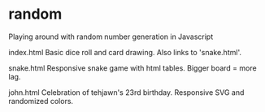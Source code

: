 # random
Playing around with random number generation in Javascript

  index.html
  Basic dice roll and card drawing. Also links to 'snake.html'.
  
  snake.html
  Responsive snake game with html tables. Bigger board = more lag.
  
  john.html
  Celebration of tehjawn's 23rd birthday. Responsive SVG and randomized colors.
